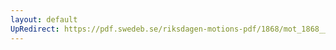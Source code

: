 ```yaml
---
layout: default
UpRedirect: https://pdf.swedeb.se/riksdagen-motions-pdf/1868/mot_1868__ak__00226.pdf
---
```

